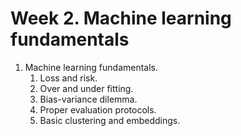 # Week 2. Machine learning fundamentals

1. Machine learning fundamentals. 
    1. Loss and risk.
    2. Over and under fitting.
    3. Bias-variance dilemma.
    4. Proper evaluation protocols.
    5. Basic clustering and embeddings.
  
